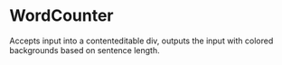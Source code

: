 # WordCounter
Accepts input into a contenteditable div, outputs the input with colored backgrounds based on sentence length.
